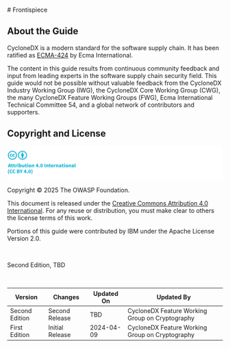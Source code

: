 <div style="page-break-after: always; visibility: hidden">
\newpage
</div>
# Frontispiece

## About the Guide
CycloneDX is a modern standard for the software supply chain. It has been ratified as [ECMA-424](https://ecma-international.org/publications-and-standards/standards/ecma-424/) by Ecma International.

The content in this guide results from continuous community feedback and input from leading experts in the software
supply chain security field. This guide would not be possible without valuable feedback from the CycloneDX Industry
Working Group (IWG), the CycloneDX Core Working Group (CWG), the many CycloneDX Feature Working Groups (FWG),
Ecma International Technical Committee 54, and a global network of contributors and supporters.

## Copyright and License

![license](../../images/license.svg)

Copyright © 2025 The OWASP Foundation. 

This document is released under the [Creative Commons Attribution 4.0 International](https://creativecommons.org/licenses/by/4.0/).
For any reuse or distribution, you must make clear to others the license terms of this work.

Portions of this guide were contributed by IBM under the Apache License Version 2.0.

<div style="page-break-after: always; visibility: hidden">
\emptyparagraph
</div>

Second Edition, TBD

<div style="page-break-after: always; visibility: hidden">
\emptyparagraph
</div>

| Version        | Changes         | Updated On | Updated By                                      |
|----------------|-----------------|------------|-------------------------------------------------|
| Second Edition | Second Release  | TBD        | CycloneDX Feature Working Group on Cryptography |
| First Edition  | Initial Release | 2024-04-09 | CycloneDX Feature Working Group on Cryptography |

<div style="page-break-after: always; visibility: hidden">
\newpage
</div>
